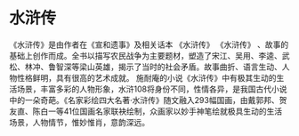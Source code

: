 # 水浒传

《水浒传》是由作者在《宣和遗事》及相关话本
《水浒传》
《水浒传》
、故事的基础上创作而成。全书以描写农民战争为主要题材，塑造了宋江、吴用、李逵、武松、林冲、鲁智深等梁山英雄，揭示了当时的社会矛盾。故事曲折、语言生动、人物性格鲜明，具有很高的艺术成就。
施耐庵的小说《水浒传》中有极其生动的生活场景，丰富多彩的人物形象，水浒108将身份不同，性情各异，是我国古代小说中的一朵奇葩。《名家彩绘四大名著·水浒传》随文融入293幅国画，由戴郭邦、贺友直、陈白一等41位国画名家联袂绘制，众画家以妙手神笔绘就极具生动的生活场景，人物情节，惟妙惟肖，意韵深远。